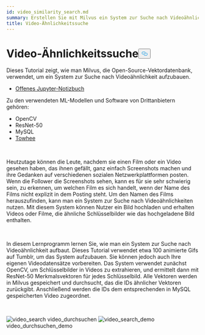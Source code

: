 ```yaml
---
id: video_similarity_search.md
summary: Erstellen Sie mit Milvus ein System zur Suche nach Videoähnlichkeiten.
title: Video-Ähnlichkeitssuche
---
```

<h1 id="Video-Similarity-Search" class="common-anchor-header">Video-Ähnlichkeitssuche<button data-href="#Video-Similarity-Search" class="anchor-icon" translate="no">
      <svg translate="no"
        aria-hidden="true"
        focusable="false"
        height="20"
        version="1.1"
        viewBox="0 0 16 16"
        width="16"
      >
        <path
          fill="#0092E4"
          fill-rule="evenodd"
          d="M4 9h1v1H4c-1.5 0-3-1.69-3-3.5S2.55 3 4 3h4c1.45 0 3 1.69 3 3.5 0 1.41-.91 2.72-2 3.25V8.59c.58-.45 1-1.27 1-2.09C10 5.22 8.98 4 8 4H4c-.98 0-2 1.22-2 2.5S3 9 4 9zm9-3h-1v1h1c1 0 2 1.22 2 2.5S13.98 12 13 12H9c-.98 0-2-1.22-2-2.5 0-.83.42-1.64 1-2.09V6.25c-1.09.53-2 1.84-2 3.25C6 11.31 7.55 13 9 13h4c1.45 0 3-1.69 3-3.5S14.5 6 13 6z"
        ></path>
      </svg>
    </button></h1><p>Dieses Tutorial zeigt, wie man Milvus, die Open-Source-Vektordatenbank, verwendet, um ein System zur Suche nach Videoähnlichkeit aufzubauen.</p>
<ul>
<li><a href="https://github.com/towhee-io/examples/tree/main/video/reverse_video_search">Offenes Jupyter-Notizbuch</a></li>
</ul>
<p>Zu den verwendeten ML-Modellen und Software von Drittanbietern gehören:</p>
<ul>
<li>OpenCV</li>
<li>ResNet-50</li>
<li>MySQL</li>
<li><a href="https://towhee.io/">Towhee</a></li>
</ul>
<p><br/></p>
<p>Heutzutage können die Leute, nachdem sie einen Film oder ein Video gesehen haben, das ihnen gefällt, ganz einfach Screenshots machen und ihre Gedanken auf verschiedenen sozialen Netzwerkplattformen posten. Wenn die Follower die Screenshots sehen, kann es für sie sehr schwierig sein, zu erkennen, um welchen Film es sich handelt, wenn der Name des Films nicht explizit in dem Posting steht. Um den Namen des Films herauszufinden, kann man ein System zur Suche nach Videoähnlichkeiten nutzen. Mit diesem System können Nutzer ein Bild hochladen und erhalten Videos oder Filme, die ähnliche Schlüsselbilder wie das hochgeladene Bild enthalten.</p>
<p><br/></p>
<p>In diesem Lernprogramm lernen Sie, wie man ein System zur Suche nach Videoähnlichkeit aufbaut. Dieses Tutorial verwendet etwa 100 animierte Gifs auf Tumblr, um das System aufzubauen. Sie können jedoch auch Ihre eigenen Videodatensätze vorbereiten. Das System verwendet zunächst OpenCV, um Schlüsselbilder in Videos zu extrahieren, und ermittelt dann mit ResNet-50 Merkmalsvektoren für jedes Schlüsselbild. Alle Vektoren werden in Milvus gespeichert und durchsucht, das die IDs ähnlicher Vektoren zurückgibt. Anschließend werden die IDs dem entsprechenden in MySQL gespeicherten Video zugeordnet.</p>
<p><br/></p>
<p>
  
   <span class="img-wrapper"> <img translate="no" src="/docs/v2.5.x/assets/video_search.png" alt="video_search" class="doc-image" id="video_search" />
   </span> <span class="img-wrapper"> <span>video_durchsuchen</span> </span> <span class="img-wrapper"> <img translate="no" src="/docs/v2.5.x/assets/video_search_demo.gif" alt="video_search_demo" class="doc-image" id="video_search_demo" /><span>video_durchsuchen_demo</span> </span></p>
